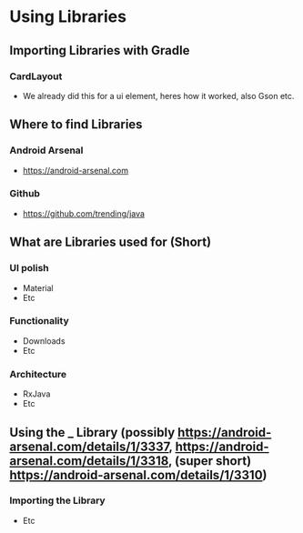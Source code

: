 # Using Libraries
## Importing Libraries with Gradle
### CardLayout
- We already did this for a ui element, heres how it worked, also Gson etc.

## Where to find Libraries
### Android Arsenal
- https://android-arsenal.com

### Github
- https://github.com/trending/java

## What are Libraries used for (Short)
### UI polish
- Material
- Etc

### Functionality
- Downloads
- Etc

### Architecture
- RxJava
- Etc

## Using the _ Library (possibly https://android-arsenal.com/details/1/3337, https://android-arsenal.com/details/1/3318, (super short) https://android-arsenal.com/details/1/3310)
### Importing the Library
- Etc
